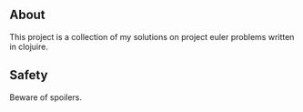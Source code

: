 ## About

This project is a collection of my solutions on project euler problems written in clojuire.

## Safety

Beware of spoilers. 




